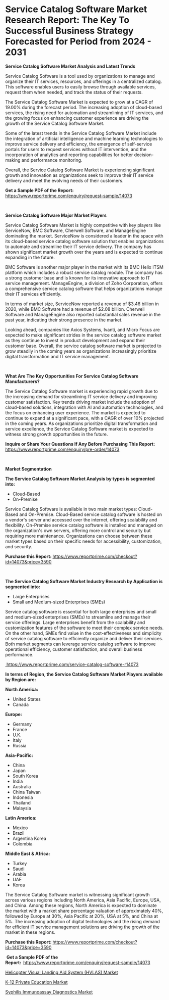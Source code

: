 <p><h1>Service Catalog Software Market Research Report: The Key To Successful Business Strategy Forecasted for Period from 2024 - 2031</h1></p><p><strong>Service Catalog Software Market Analysis and Latest Trends</strong></p>
<p><p>Service Catalog Software is a tool used by organizations to manage and organize their IT services, resources, and offerings in a centralized catalog. This software enables users to easily browse through available services, request them when needed, and track the status of their requests.</p><p>The Service Catalog Software Market is expected to grow at a CAGR of 19.00% during the forecast period. The increasing adoption of cloud-based services, the rising need for automation and streamlining of IT services, and the growing focus on enhancing customer experience are driving the growth of the Service Catalog Software Market.</p><p>Some of the latest trends in the Service Catalog Software Market include the integration of artificial intelligence and machine learning technologies to improve service delivery and efficiency, the emergence of self-service portals for users to request services without IT intervention, and the incorporation of analytics and reporting capabilities for better decision-making and performance monitoring.</p><p>Overall, the Service Catalog Software Market is experiencing significant growth and innovation as organizations seek to improve their IT service delivery and meet the evolving needs of their customers.</p></p>
<p><strong>Get a Sample PDF of the Report:&nbsp;</strong> <a href="https://www.reportprime.com/enquiry/request-sample/14073">https://www.reportprime.com/enquiry/request-sample/14073</a></p>
<p>&nbsp;</p>
<p><strong>Service Catalog Software Major Market Players</strong></p>
<p><p>Service Catalog Software Market is highly competitive with key players like ServiceNow, BMC Software, Cherwell Software, and ManageEngine dominating the market. ServiceNow is considered a leader in the space with its cloud-based service catalog software solution that enables organizations to automate and streamline their IT service delivery. The company has shown significant market growth over the years and is expected to continue expanding in the future.</p><p>BMC Software is another major player in the market with its BMC Helix ITSM platform which includes a robust service catalog module. The company has a strong customer base and is known for its innovative approach to IT service management. ManageEngine, a division of Zoho Corporation, offers a comprehensive service catalog software that helps organizations manage their IT services efficiently.</p><p>In terms of market size, ServiceNow reported a revenue of $3.46 billion in 2020, while BMC Software had a revenue of $2.08 billion. Cherwell Software and ManageEngine also reported substantial sales revenue in the past year, indicating their strong presence in the market.</p><p>Looking ahead, companies like Axios Systems, Ivanti, and Micro Focus are expected to make significant strides in the service catalog software market as they continue to invest in product development and expand their customer base. Overall, the service catalog software market is projected to grow steadily in the coming years as organizations increasingly prioritize digital transformation and IT service management.</p></p>
<p>&nbsp;</p>
<p><strong>What Are The Key Opportunities For Service Catalog Software Manufacturers?</strong></p>
<p><p>The Service Catalog Software market is experiencing rapid growth due to the increasing demand for streamlining IT service delivery and improving customer satisfaction. Key trends driving market include the adoption of cloud-based solutions, integration with AI and automation technologies, and the focus on enhancing user experience. The market is expected to continue to expand at a significant pace, with a CAGR of over 10% projected in the coming years. As organizations prioritize digital transformation and service excellence, the Service Catalog Software market is expected to witness strong growth opportunities in the future.</p></p>
<p><strong>Inquire or Share Your Questions If Any Before Purchasing This Report:</strong> <a href="https://www.reportprime.com/enquiry/pre-order/14073">https://www.reportprime.com/enquiry/pre-order/14073</a></p>
<p>&nbsp;</p>
<p><strong>Market Segmentation</strong></p>
<p><strong>The Service Catalog Software Market Analysis by types is segmented into:</strong></p>
<p><ul><li>Cloud-Based</li><li>On-Premise</li></ul></p>
<p><p>Service Catalog Software is available in two main market types: Cloud-Based and On-Premise. Cloud-Based service catalog software is hosted on a vendor's server and accessed over the internet, offering scalability and flexibility. On-Premise service catalog software is installed and managed on the organization's own servers, offering more control and security but requiring more maintenance. Organizations can choose between these market types based on their specific needs for accessibility, customization, and security.</p></p>
<p><strong>Purchase this Report:&nbsp;</strong><a href="https://www.reportprime.com/checkout?id=14073&price=3590">https://www.reportprime.com/checkout?id=14073&price=3590</a></p>
<p>&nbsp;</p>
<p><strong>The Service Catalog Software Market Industry Research by Application is segmented into:</strong></p>
<p><ul><li>Large Enterprises</li><li>Small and Medium-sized Enterprises (SMEs)</li></ul></p>
<p><p>Service catalog software is essential for both large enterprises and small and medium-sized enterprises (SMEs) to streamline and manage their service offerings. Large enterprises benefit from the scalability and customization features of the software to meet their complex service needs. On the other hand, SMEs find value in the cost-effectiveness and simplicity of service catalog software to efficiently organize and deliver their services. Both market segments can leverage service catalog software to improve operational efficiency, customer satisfaction, and overall business performance.</p></p>
<p><a href="https://www.reportprime.com/service-catalog-software-r14073">&nbsp;https://www.reportprime.com/service-catalog-software-r14073</a></p>
<p><strong>In terms of Region, the Service Catalog Software Market Players available by Region are:</strong></p>
<p>
    <p> <strong> North America: </strong>
        <ul>
            <li>United States</li>
            <li>Canada</li>
        </ul>
        </p> 
    <p> <strong> Europe: </strong>
        <ul>
            <li>Germany</li>
            <li>France</li>
            <li>U.K.</li>
            <li>Italy</li>
            <li>Russia</li>
        </ul>
        </p> 
    <p> <strong> Asia-Pacific: </strong>
        <ul>
            <li>China</li>
            <li>Japan</li>
            <li>South Korea</li>
            <li>India</li>
            <li>Australia</li>
            <li>China Taiwan</li>
            <li>Indonesia</li>
            <li>Thailand</li>
            <li>Malaysia</li>
        </ul>
        </p> 
    <p> <strong> Latin America: </strong>
        <ul>
            <li>Mexico</li>
            <li>Brazil</li>
            <li>Argentina Korea</li>
            <li>Colombia</li>
        </ul>
        </p> 
    <p> <strong> Middle East & Africa: </strong>
        <ul>
            <li>Turkey</li>
            <li>Saudi</li>
            <li>Arabia</li>
            <li>UAE</li>
            <li>Korea</li>
        </ul>
    </p>
    </p>
<p><p>The Service Catalog Software market is witnessing significant growth across various regions including North America, Asia Pacific, Europe, USA, and China. Among these regions, North America is expected to dominate the market with a market share percentage valuation of approximately 40%, followed by Europe at 30%, Asia Pacific at 20%, USA at 5%, and China at 5%. The increasing adoption of digital technologies and the rising demand for efficient IT service management solutions are driving the growth of the market in these regions.</p></p>
<p><strong>Purchase this Report: </strong><a href="https://www.reportprime.com/checkout?id=14073&price=3590">https://www.reportprime.com/checkout?id=14073&price=3590</a></p>
<p>&nbsp;<strong>Get a Sample PDF of the Report:&nbsp;&nbsp;</strong><a href="https://www.reportprime.com/enquiry/request-sample/14073">https://www.reportprime.com/enquiry/request-sample/14073</a></p>
<p><strong></strong></p>
<p><p><a href="https://view.publitas.com/reportprime-1/helicopter-visual-landing-aid-system-hvlas-market-global-market-insights-and-sales-trends-2024-to-2031/">Helicopter Visual Landing Aid System (HVLAS) Market</a></p><p><a href="https://view.publitas.com/reportprime-1/exploring-k-12-private-education-market-dynamics-global-trends-and-future-growth-prospects-2024-2031-covered-in-118-pages/">K-12 Private Education Market</a></p><p><a href="https://github.com/dancokkoe288/Market-Research-Report-List-1/blob/main/syphilis-immunoassay-diagnostics-market.md">Syphilis Immunoassay Diagnostics Market</a></p></p>